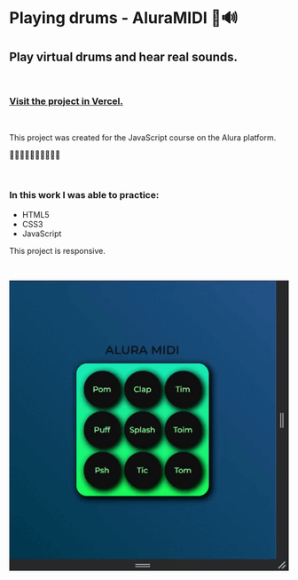 # Playing drums - AluraMIDI 🎵🔊

## Play virtual drums and hear real sounds.

<br>

### <a href="https://aluramidi-mocha.vercel.app/">Visit the project in Vercel.</a>

<br>

This project was created for the JavaScript course on the Alura platform.

🎼🎼🎼🎼🎼🎼🎼🎼🎼🎼

<br>

### In this work I was able to practice:

* HTML5
* CSS3
* JavaScript

This project is responsive.

<br>

![alura midi drums image exemple](images/readme.gif)
